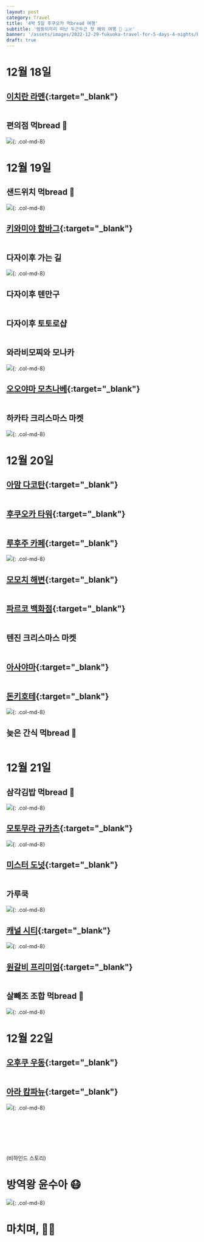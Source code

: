 ```yaml
---
layout: post
category: Travel
title: '4박 5일 후쿠오카 먹bread 여행'
subtitle: '쌈둥이끼리 떠난 두근두근 첫 해외 여행 💪 🇯🇵'
banner: '/assets/images/2022-12-29-fukuoka-travel-for-5-days-4-nights/banner.jpeg'
draft: true
---
```


# 12월 18일

## [이치란 라멘][이치란 라멘]{:target="_blank"}

<div class="image-group">
    <div class="image-item">
        <img src="/assets/images/2022-12-29-fukuoka-travel-for-5-days-4-nights/01-ichiran.jpg" alt=""/>
    </div>
    <div class="image-item">
        <img src="/assets/images/2022-12-29-fukuoka-travel-for-5-days-4-nights/02-ichiran.jpg" alt=""/>
    </div>
</div>
<figcaption></figcaption>


## 편의점 먹bread 🥑

![](/assets/images/2022-12-29-fukuoka-travel-for-5-days-4-nights/03-have-some-snack.jpg){: .col-md-8}
<figcaption></figcaption>


# 12월 19일

## 샌드위치 먹bread 🥑

![](/assets/images/2022-12-29-fukuoka-travel-for-5-days-4-nights/04-second-day-breakfast.jpg){: .col-md-8}
<figcaption></figcaption>


## [키와미야 함바그][키와미야 함바그]{:target="_blank"}

<div class="image-group">
    <div class="image-item">
        <img src="/assets/images/2022-12-29-fukuoka-travel-for-5-days-4-nights/05-kiwamiya-hambagu.jpg" alt=""/>
    </div>
    <div class="image-item">
        <img src="/assets/images/2022-12-29-fukuoka-travel-for-5-days-4-nights/06-kiwamiya-hambagu.jpg" alt=""/>
    </div>
</div>
<figcaption></figcaption>


## 다자이후 가는 길

![](/assets/images/2022-12-29-fukuoka-travel-for-5-days-4-nights/07-dazaifu.jpg){: .col-md-8}
<figcaption></figcaption>


## 다자이후 텐만구

<div class="image-group">
    <div class="image-item">
        <img src="/assets/images/2022-12-29-fukuoka-travel-for-5-days-4-nights/08-dazaifu.jpg" alt=""/>
    </div>
    <div class="image-item">
        <img src="/assets/images/2022-12-29-fukuoka-travel-for-5-days-4-nights/09-dazaifu.jpg" alt=""/>
    </div>
</div>
<figcaption></figcaption>


## 다자이후 토토로샵

<div class="image-group">
    <div class="image-item">
        <img src="/assets/images/2022-12-29-fukuoka-travel-for-5-days-4-nights/10-dazaifu.jpg" alt=""/>
    </div>
    <div class="image-item">
        <img src="/assets/images/2022-12-29-fukuoka-travel-for-5-days-4-nights/11-dazaifu.jpg" alt=""/>
    </div>
</div>
<figcaption></figcaption>


## 와라비모찌와 모나카

![](/assets/images/2022-12-29-fukuoka-travel-for-5-days-4-nights/12-dazaifu.jpg){: .col-md-8}
<figcaption></figcaption>


## [오오야마 모츠나베][오오야마 모츠나베]{:target="_blank"}

<div class="image-group">
    <div class="image-item">
        <img src="/assets/images/2022-12-29-fukuoka-travel-for-5-days-4-nights/13-ooyama-motsunabe.jpg" alt=""/>
    </div>
    <div class="image-item">
        <img src="/assets/images/2022-12-29-fukuoka-travel-for-5-days-4-nights/14-ooyama-motsunabe.jpg" alt=""/>
    </div>
</div>
<figcaption></figcaption>


## 하카타 크리스마스 마켓

![](/assets/images/2022-12-29-fukuoka-travel-for-5-days-4-nights/15-hakata-christmas-market.jpg){: .col-md-8}
<figcaption></figcaption>


# 12월 20일

## [아맘 다코탄][아맘 다코탄]{:target="_blank"}

<div class="image-group">
    <div class="image-item">
        <img src="/assets/images/2022-12-29-fukuoka-travel-for-5-days-4-nights/16-amam-dacotan.jpg" alt=""/>
    </div>
    <div class="image-item">
        <img src="/assets/images/2022-12-29-fukuoka-travel-for-5-days-4-nights/17-amam-dacotan.jpg" alt=""/>
    </div>
</div>
<figcaption></figcaption>


## [후쿠오카 타워][후쿠오카 타워]{:target="_blank"}

<div class="image-group">
    <div class="image-item">
        <img src="/assets/images/2022-12-29-fukuoka-travel-for-5-days-4-nights/18-fukuoka-tower.jpg" alt=""/>
    </div>
    <div class="image-item">
        <img src="/assets/images/2022-12-29-fukuoka-travel-for-5-days-4-nights/19-fukuoka-tower.jpg" alt=""/>
    </div>
</div>
<figcaption></figcaption>


## [루후주 카페][루후주 카페]{:target="_blank"}

![](/assets/images/2022-12-29-fukuoka-travel-for-5-days-4-nights/20-refuge-sky-cafe.jpg){: .col-md-8}
<figcaption></figcaption>


## [모모치 해변][모모치 해변]{:target="_blank"}

<div class="image-group">
    <div class="image-item">
        <img src="/assets/images/2022-12-29-fukuoka-travel-for-5-days-4-nights/21-momochi-seaside-park.jpg" alt=""/>
    </div>
    <div class="image-item">
        <img src="/assets/images/2022-12-29-fukuoka-travel-for-5-days-4-nights/22-momochi-seaside-park.jpg" alt=""/>
    </div>
</div>
<figcaption></figcaption>


## [파르코 백화점][파르코 백화점]{:target="_blank"}

<div class="image-group">
    <div class="image-item">
        <img src="/assets/images/2022-12-29-fukuoka-travel-for-5-days-4-nights/23-parco.jpg" alt=""/>
    </div>
    <div class="image-item">
        <img src="/assets/images/2022-12-29-fukuoka-travel-for-5-days-4-nights/24-parco.jpg" alt=""/>
    </div>
</div>
<figcaption></figcaption>


## 텐진 크리스마스 마켓

<div class="image-group">
    <div class="image-item">
        <img src="/assets/images/2022-12-29-fukuoka-travel-for-5-days-4-nights/25-tenjin-christmas-market.jpg" alt=""/>
    </div>
    <div class="image-item">
        <img src="/assets/images/2022-12-29-fukuoka-travel-for-5-days-4-nights/26-tenjin-christmas-market.jpg" alt=""/>
    </div>
</div>
<figcaption></figcaption>


## [아사야마][아사야마]{:target="_blank"}

<div class="image-group">
    <div class="image-item">
        <img src="/assets/images/2022-12-29-fukuoka-travel-for-5-days-4-nights/27-asayama.jpg" alt=""/>
    </div>
    <div class="image-item">
        <img src="/assets/images/2022-12-29-fukuoka-travel-for-5-days-4-nights/28-asayama.jpg" alt=""/>
    </div>
</div>
<figcaption></figcaption>


## [돈키호테][돈키호테]{:target="_blank"}

![](/assets/images/2022-12-29-fukuoka-travel-for-5-days-4-nights/29-donkihote.jpg){: .col-md-8}
<figcaption></figcaption>


## 늦은 간식 먹bread 🥑

<div class="image-group">
    <div class="image-item">
        <img src="/assets/images/2022-12-29-fukuoka-travel-for-5-days-4-nights/30-have-some-fishcake.jpg" alt=""/>
    </div>
    <div class="image-item">
        <img src="/assets/images/2022-12-29-fukuoka-travel-for-5-days-4-nights/31-have-some-bread.jpg" alt=""/>
    </div>
</div>
<figcaption></figcaption>


# 12월 21일

## 삼각김밥 먹bread 🥑

![](/assets/images/2022-12-29-fukuoka-travel-for-5-days-4-nights/32-fourth-day-breakfast.jpg){: .col-md-8}
<figcaption></figcaption>


## [모토무라 규카츠][모토무라 규카츠]{:target="_blank"}

![](/assets/images/2022-12-29-fukuoka-travel-for-5-days-4-nights/33-motomura-gyukatsu.jpg){: .col-md-8}
<figcaption></figcaption>


## [미스터 도넛][미스터 도넛]{:target="_blank"}

<div class="image-group">
    <div class="image-item">
        <img src="/assets/images/2022-12-29-fukuoka-travel-for-5-days-4-nights/34-mister-donut.jpg" alt=""/>
    </div>
    <div class="image-item">
        <img src="/assets/images/2022-12-29-fukuoka-travel-for-5-days-4-nights/35-mister-donut.jpg" alt=""/>
    </div>
    <div class="image-item">
        <img src="/assets/images/2022-12-29-fukuoka-travel-for-5-days-4-nights/36-mister-donut.jpg" alt=""/>
    </div>
</div>
<figcaption></figcaption>


## 가루쿡

![](/assets/images/2022-12-29-fukuoka-travel-for-5-days-4-nights/37-garucook.jpg){: .col-md-8}
<figcaption></figcaption>


## [캐널 시티][캐널 시티]{:target="_blank"}

![](/assets/images/2022-12-29-fukuoka-travel-for-5-days-4-nights/38-gindaco.jpg){: .col-md-8}
<figcaption></figcaption>


## [원갈비 프리미엄][원갈비 프리미엄]{:target="_blank"}

<div class="image-group">
    <div class="image-item">
        <img src="/assets/images/2022-12-29-fukuoka-travel-for-5-days-4-nights/39-onekarubi-premium.jpg" alt=""/>
    </div>
    <div class="image-item">
        <img src="/assets/images/2022-12-29-fukuoka-travel-for-5-days-4-nights/40-onekarubi-premium.jpg" alt=""/>
    </div>
</div>
<figcaption></figcaption>


## 살빼조 조합 먹bread 🥑

![](/assets/images/2022-12-29-fukuoka-travel-for-5-days-4-nights/41-have-some-snack.jpg){: .col-md-8}
<figcaption></figcaption>


# 12월 22일

## [오후쿠 우동][오후쿠 우동]{:target="_blank"}

<div class="image-group">
    <div class="image-item">
        <img src="/assets/images/2022-12-29-fukuoka-travel-for-5-days-4-nights/42-fifth-day-lunch.jpg" alt=""/>
    </div>
    <div class="image-item">
        <img src="/assets/images/2022-12-29-fukuoka-travel-for-5-days-4-nights/43-fifth-day-lunch.jpg" alt=""/>
    </div>
</div>
<figcaption></figcaption>


## [아라 캄파뉴][아라 캄파뉴]{:target="_blank"}

![](/assets/images/2022-12-29-fukuoka-travel-for-5-days-4-nights/44-alacampagne.jpg){: .col-md-8}
<figcaption></figcaption>


<br><br><br><br><br>

(비하인드 스토리)

<h1 class="pt-0">방역왕 윤수아 😷
</h1>

![](/assets/images/2022-12-29-fukuoka-travel-for-5-days-4-nights/45-cleaning-king.jpg){: .col-md-8}
<figcaption></figcaption>


# 마치며, 🙇🏻

[이치란 라멘]:https://goo.gl/maps/GfvvR6icX8s6HB5T6
[키와미야 함바그]:https://goo.gl/maps/syBEgZ7gcNQU3REy9
[오오야마 모츠나베]:https://goo.gl/maps/RzwY19PNrTpSsuHo8
[아맘 다코탄]:https://goo.gl/maps/BtwnCGmZ5PqA6vDL7
[후쿠오카 타워]:https://goo.gl/maps/25yRZMtf9zwrnUhQ9
[루후주 카페]:https://goo.gl/maps/6iFHZoaZeHGW9vVP9
[모모치 해변]:https://goo.gl/maps/KwzDS3C2enGg26vV9
[파르코 백화점]:https://goo.gl/maps/Er1WsQHMyXJMpG6F9
[아사야마]:https://goo.gl/maps/F6BfRYVQ5oKSVQqk7
[돈키호테]:https://goo.gl/maps/zzG6Qa7UYJcAkx4J9
[모토무라 규카츠]:https://goo.gl/maps/5UvFhrWtzSJ5PkLf6
[미스터 도넛]:https://goo.gl/maps/ggfKzQPTycEAbV5A9
[캐널 시티]:https://goo.gl/maps/bBGGp2gnK6iamMPS7
[원갈비 프리미엄]:https://goo.gl/maps/giXoq3jaECgJeTiG6
[오후쿠 우동]:https://goo.gl/maps/si9iGZtQMnH1wuQJ9
[아라 캄파뉴]:https://goo.gl/maps/RYSj3KjWSCuCY4iEA
